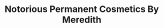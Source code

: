---
title: "Notorious Permanent Cosmetics By Meredith"
url: /ocala/notorious-permanent-cosmetics-by-meredith/
shop: Kosmetik
---